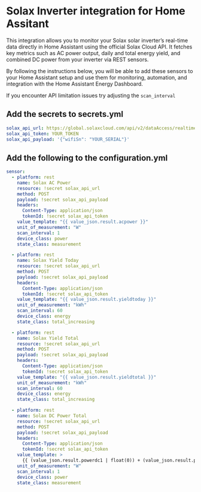 # Solax Inverter integration for Home Assitant
This integration allows you to monitor your Solax solar inverter’s real-time data directly in Home Assistant using the official Solax Cloud API. It fetches key metrics such as AC power output, daily and total energy yield, and combined DC power from your inverter via REST sensors.

By following the instructions below, you will be able to add these sensors to your Home Assistant setup and use them for monitoring, automation, and integration with the Home Assistant Energy Dashboard.

If you encounter API limitation issues try adjusting the `scan_interval`

## Add the secrets to secrets.yml

```yml
solax_api_url: https://global.solaxcloud.com/api/v2/dataAccess/realtimeInfo/get
solax_api_token: YOUR_TOKEN
solax_api_payload: '{"wifiSn": "YOUR_SERIAL"}'
```


## Add the following to the configuration.yml

```yml
sensor:
  - platform: rest
    name: Solax AC Power
    resource: !secret solax_api_url
    method: POST
    payload: !secret solax_api_payload
    headers:
      Content-Type: application/json
      tokenId: !secret solax_api_token
    value_template: "{{ value_json.result.acpower }}"
    unit_of_measurement: "W"
    scan_interval: 1
    device_class: power
    state_class: measurement

  - platform: rest
    name: Solax Yield Today
    resource: !secret solax_api_url
    method: POST
    payload: !secret solax_api_payload
    headers:
      Content-Type: application/json
      tokenId: !secret solax_api_token
    value_template: "{{ value_json.result.yieldtoday }}"
    unit_of_measurement: "kWh"
    scan_interval: 60
    device_class: energy
    state_class: total_increasing

  - platform: rest
    name: Solax Yield Total
    resource: !secret solax_api_url
    method: POST
    payload: !secret solax_api_payload
    headers:
      Content-Type: application/json
      tokenId: !secret solax_api_token
    value_template: "{{ value_json.result.yieldtotal }}"
    unit_of_measurement: "kWh"
    scan_interval: 60
    device_class: energy
    state_class: total_increasing

  - platform: rest
    name: Solax DC Power Total
    resource: !secret solax_api_url
    method: POST
    payload: !secret solax_api_payload
    headers:
      Content-Type: application/json
      tokenId: !secret solax_api_token
    value_template: >
      {{ (value_json.result.powerdc1 | float(0)) + (value_json.result.powerdc2 | float(0)) }}
    unit_of_measurement: "W"
    scan_interval: 1
    device_class: power
    state_class: measurement
```
